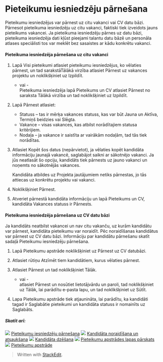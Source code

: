 # Pieteikumu iesniedzēju pārnešana

Pieteikumu iesniedzējus var pārnest uz citu vakanci vai CV datu bāzi. Pārnesot pieteikuma iesniedzēju uz citu vakanci, faktiski tiek izveidots jauns pieteikums vakancei. Ja pieteikuma iesniedzēju pārnes uz datu bāzi, pieteikuma iesniedzēja dati kļūst pieejami talantu datu bāzē un personāla atlases speciālisti tos var meklēt bez sasaistes ar kādu konkrētu vakanci.

#### Pieteikuma iesniedzēja pārnešana uz citu vakanci

1.  Lapā  Visi pieteikumi  atlasiet pieteikumu iesniedzējus, ko vēlaties pārnest, un tad sarakstāTālākā virzība  atlasiet  Pārnest uz vakances projektu  un noklikšķiniet uz  Izpildīt.  
    - vai -  
    Pieteikuma iesniedzēja lapā  Pieteikums un CV  atlasiet  Pārnest  no saraksta  Tālākā virzība  un tad noklikšķiniet uz  Izpildīt.  
    
2.  Lapā  Pārnest  atlasiet:
    -   Statuss  – tas ir mērķa vakances statuss, kas var būt  Jauna  un  Aktīva,  Termiņš beidzies  vai  Slēgta.
    -   Vakance  – visas vakances, kas atbilst norādītajiem statusa kritērijiem.
    -   Nodaļa  – ja vakance ir saistīta ar vairākām nodaļām, tad tās tiek norādītas.
3.  Atlasiet  Kopēt šos datus (nepārvietot), ja vēlaties kopēt kandidāta informāciju jaunajā vakancē, saglabājot saikni ar sākotnējo vakanci. Ja jūs neatlasāt šo opciju, kandidāts tiek pārnests uz jauno vakanci un noņemts no sākotnējās vakances.  
    
    Kandidāta atbildes uz  Projekta jautājumiem  netiks pārnestas, jo tās attiecas uz konkrētu projektu vai vakanci.
    
4.  Noklikšķiniet  Pārnest.
5.  Atveriet pārnestā kandidāta informāciju un lapā  Pieteikums un CV, kandidāta  Vakances statuss  ir  Pārnests.

#### Pieteikuma iesniedzēja pārnešana uz CV datu bāzi

Ja kandidāts neatbilst vakancei un nav citu vakanču, uz kurām kandidātu var pārnest, kandidāta pieteikumu var noraidīt. Pēc noraidīšanas kandidātus var pārnest uz CV datu bāzi. Informāciju par kandidātu pārnešanu skatīt sadaļā Pieteikumu iesniedzēju pārnešana.

1.  Lapā  Pieteikumu apstrāde  noklikšķiniet uz  Pārnest uz CV datubāzi.
2.  Atlasiet rūtiņu  Atzīmēt  tiem kandidātiem, kurus vēlaties pārnest.
3.  Atlasiet  Pārnest  un tad noklikšķiniet  Tālāk.  
    - vai -  
    atlasiet  Pārnest  un nosūtiet lietotājvārdu un paroli, tad noklikšķiniet uz  Tālāk, lai parādītu e-pasta lapu, un tad noklikšķiniet uz  Sūtīt.  
    
4.  Lapa  Pieteikumu apstrāde  tiek atjaunināta, lai parādītu, ka kandidāti tagad ir  Saglabātie pieteikumi  un kandidāta statuss ir nomainīts uz  Saglabāts.

##### Skatīt arī:

![](../Resources/Images/icon-document-link.png)  [Pieteikumu iesniedzēju pārnešana](#)
![](../Resources/Images/icon-document-link.png)  [Kandidāta noraidīšana un atsaukšana](rejecting_and_withdrawing_an_applicant.htm)
![](../Resources/Images/icon-document-link.png)  [Kandidāta dzēšana](deleting_an_applicant.htm)
![](../Resources/Images/icon-document-link.png)  [Pieteikumu apstrādes lapas pārskats](application_handling_page_overview.htm)
![](../Resources/Images/icon-document-link.png)  [Pieteikumu apstrāde](processing_applications.htm)

> Written with [StackEdit](https://stackedit.io/).
<!--stackedit_data:
eyJoaXN0b3J5IjpbLTI2MDE3MjMwNl19
-->